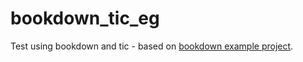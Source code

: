 # bookdown_tic_eg

Test using bookdown and tic - based on [bookdown example project](https://github.com/rstudio/bookdown-demo).
